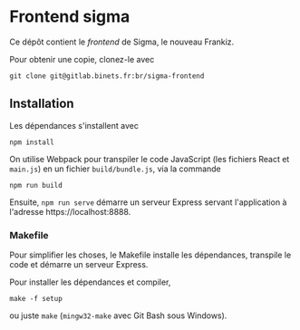 # Frontend sigma

Ce dépôt contient le _frontend_ de Sigma, le nouveau Frankiz.

Pour obtenir une copie, clonez-le avec

    git clone git@gitlab.binets.fr:br/sigma-frontend

## Installation

Les dépendances s'installent avec

    npm install

On utilise Webpack pour transpiler le code JavaScript (les fichiers React et `main.js`) en un fichier `build/bundle.js`, via la commande

    npm run build

Ensuite, `npm run serve` démarre un serveur Express servant l'application à l'adresse https://localhost:8888.

### Makefile

Pour simplifier les choses, le Makefile installe les dépendances, transpile le code et démarre un serveur Express.

Pour installer les dépendances et compiler,

    make -f setup

ou juste `make` (`mingw32-make` avec Git Bash sous Windows).